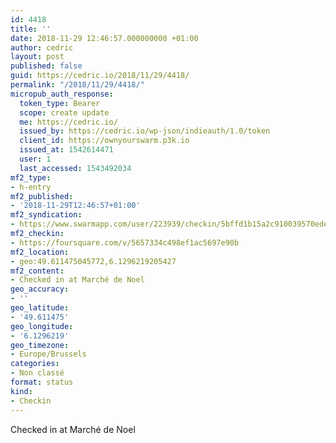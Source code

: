 ```yaml
---
id: 4418
title: ''
date: 2018-11-29 12:46:57.000000000 +01:00
author: cedric
layout: post
published: false
guid: https://cedric.io/2018/11/29/4418/
permalink: "/2018/11/29/4418/"
micropub_auth_response:
  token_type: Bearer
  scope: create update
  me: https://cedric.io/
  issued_by: https://cedric.io/wp-json/indieauth/1.0/token
  client_id: https://ownyourswarm.p3k.io
  issued_at: 1542614471
  user: 1
  last_accessed: 1543492034
mf2_type:
- h-entry
mf2_published:
- '2018-11-29T12:46:57+01:00'
mf2_syndication:
- https://www.swarmapp.com/user/223939/checkin/5bffd1b15a2c910039570ede
mf2_checkin:
- https://foursquare.com/v/5657334c498ef1ac5697e90b
mf2_location:
- geo:49.611475045772,6.1296219205427
mf2_content:
- Checked in at Marché de Noel
geo_accuracy:
- ''
geo_latitude:
- '49.611475'
geo_longitude:
- '6.1296219'
geo_timezone:
- Europe/Brussels
categories:
- Non classé
format: status
kind:
- Checkin
---
```

Checked in at Marché de Noel